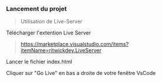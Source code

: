 ### Lancement du projet

> Utilisation de Live-Server

Télécharger l'extention Live Server
> https://marketplace.visualstudio.com/items?itemName=ritwickdey.LiveServer

Lancer le fichier index.html 

Cliquer sur "Go Live" en bas a droite de votre fenêtre VsCode 

